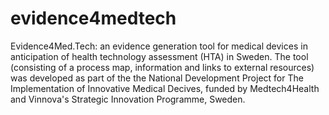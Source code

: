 # evidence4medtech
Evidence4Med.Tech: an evidence generation tool for medical devices in anticipation of health technology assessment (HTA) in Sweden.
The tool (consisting of a process map, information and links to external resources) was developed as part of the the National Development Project for The Implementation of Innovative Medical Decives, funded by Medtech4Health and Vinnova's Strategic Innovation Programme, Sweden. 
